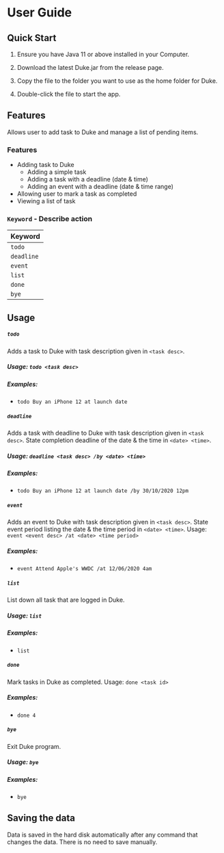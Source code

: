 # User Guide

## Quick Start

1. Ensure you have Java 11 or above installed in your Computer.

1. Download the latest Duke.jar from the release page.

1. Copy the file to the folder you want to use as the home folder for Duke.

1. Double-click the file to start the app.

## Features 
Allows user to add task to Duke and manage a list of pending items.

### Features
* Adding task to Duke
  * Adding a simple task 
  * Adding a task with a deadline (date & time)
  * Adding an event with a deadline (date & time range)
* Allowing user to mark a task as completed 
* Viewing a list of task

### `Keyword` - Describe action

Keyword | 
------------ | 
```todo```  | 
```deadline```  | 
```event```  | 
```list```  | 
```done```  | 
```bye```  | 

## Usage

##### ```todo```
Adds a task to Duke with task description given in ```<task desc>```.
##### Usage: ```todo <task desc>``` 

##### Examples:
* ```todo Buy an iPhone 12 at launch date```

##### ```deadline```
Adds a task with deadline to Duke with task description given in ```<task desc>```.
State completion deadline of the date & the time in ```<date> <time>```.
##### Usage: ```deadline <task desc> /by <date> <time>``` 

##### Examples:
* ```todo Buy an iPhone 12 at launch date /by 30/10/2020 12pm```

##### ```event```
Adds an event to Duke with task description given in ```<task desc>```.
State event period listing the date & the time period in ```<date> <time>```.
Usage: ```event <event desc> /at <date> <time period>``` 

##### Examples:
* ```event Attend Apple's WWDC /at 12/06/2020 4am```

##### ```list```
List down all task that are logged in Duke.
##### Usage: ```list``` 

##### Examples:
* ```list```

##### ```done```
Mark tasks in Duke as completed.
Usage: ```done <task id>``` 

##### Examples:
* ```done 4```

##### ```bye```
Exit Duke program.
##### Usage: ```bye``` 

##### Examples:
* ```bye```

## Saving the data
Data is saved in the hard disk automatically after any command that changes the data. There is no need to save manually.

